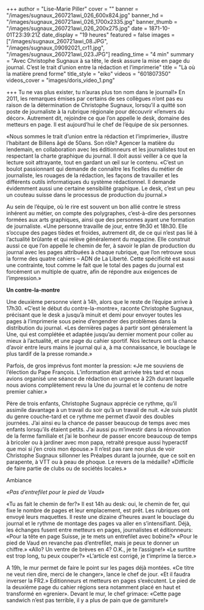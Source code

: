 +++
author = "Lise-Marie Piller"
cover = ""
banner = "/images/sugnaux_260721awi_026_600x824.jpg"
banner_hd = "/images/sugnaux_260721awi_026_1700x2335.jpg"
banner_thumb = "/images/sugnaux_260721awi_026_200x275.jpg"
date = 1871-10-01T23:39:21Z
date_display = "19 heures"
featured = false
images = ["/images/sugnaux_260721awi_08.JPG", "/images/sugnaux_09092021_cr11.jpg", "/images/sugnaux_260721awi_023.JPG"]
reading_time = "4 min"
summary = "Avec Christophe Sugnaux à sa tête, le desk assure la mise en page du journal. C’est le trait d’union entre la rédaction et l’imprimerie"
title = "Là où la matière prend forme"
title_style = "eiko"
videos = "601807350"
videos_cover = "images/doris_video_1.png"

+++
Tu ne vas plus exister, tu n’auras plus ton nom dans le journal!» En 2011, les remarques émises par certains de ses collègues n’ont pas eu raison de la détermination de Christophe Sugnaux, lorsqu’il a quitté son poste de journaliste à la rubrique régionale pour découvrir «l’envers du décor». Autrement dit, rejoindre ce que l’on appelle le desk, domaine des metteurs en page. Il est aujourd’hui le chef de l’équipe de six personnes.

«Nous sommes le trait d’union entre la rédaction et l’imprimerie», illustre l’habitant de Billens âgé de 50ans. Son rôle? Agencer la matière du lendemain, en collaboration avec les éditionneurs et les journalistes tout en respectant la charte graphique du journal. Il doit aussi veiller à ce que la lecture soit attrayante, tout en gardant un œil sur le contenu. «C’est un boulot passionnant qui demande de connaître les ficelles du métier de journaliste, les rouages de la rédaction, les façons de travailler et les différents outils informatiques du système rédactionnel. Il demande évidemment aussi une certaine sensibilité graphique. Le desk, c’est un peu un couteau suisse dans le processus de production du journal.»

Au sein de l’équipe, où le rire est souvent un bon allié contre le stress inhérent au métier, on compte des polygraphes, c’est-à-dire des personnes formées aux arts graphiques, ainsi que des personnes ayant une formation de journaliste. «Une personne travaille de jour, entre 9h30 et 18h30. Elle s’occupe des pages tièdes et froides, autrement dit, de ce qui n’est pas lié à l’actualité brûlante et qui relève généralement du magazine. Elle construit aussi ce que l’on appelle le chemin de fer, à savoir le plan de production du journal avec les pages attribuées à chaque rubrique, que l’on retrouve sous la forme des quatre cahiers – ADN de La Liberté. Cette spécificité est aussi une contrainte, tout comme le fait que le total des pages du journal est forcément un multiple de quatre, afin de répondre aux exigences de l’impression.»

**Un contre-la-montre**

Une deuxième personne vient à 14h, alors que le reste de l’équipe arrive à 17h30. «C’est le début du contre-la-montre», raconte Christophe Sugnaux, précisant que le desk a jusqu’à minuit et demi pour envoyer toutes les pages à l’imprimerie sous peine d’engendrer des problèmes dans la distribution du journal. «Les dernières pages à partir sont généralement la Une, qui est complétée et adaptée jusqu’au dernier moment pour coller au mieux à l’actualité, et une page du cahier sportif. Nos lecteurs ont la chance d’avoir entre leurs mains le journal qui a, à ma connaissance, le bouclage le plus tardif de la presse romande.»

Parfois, de gros imprévus font monter la pression: «Je me souviens de l’élection du Pape François. L’information était arrivée très tard et nous avions organisé une séance de rédaction en urgence à 22h durant laquelle nous avions complètement revu la Une du journal et le contenu de notre premier cahier.»

Père de trois enfants, Christophe Sugnaux apprécie ce rythme, qu’il assimile davantage à un travail du soir qu’à un travail de nuit. «Je suis plutôt du genre couche-tard et ce rythme me permet d’avoir des doubles journées. J’ai ainsi eu la chance de passer beaucoup de temps avec mes enfants lorsqu’ils étaient petits. J’ai aussi pu m’investir dans la rénovation de la ferme familiale et j’ai le bonheur de passer encore beaucoup de temps à bricoler ou à jardiner avec mon papa, retraité presque aussi hyperactif que moi si j’en crois mon épouse.» Il n’est pas rare non plus de voir Christophe Sugnaux sillonner les Préalpes durant la journée, que ce soit en parapente, à VTT ou à peau de phoque. Le revers de la médaille? «Difficile de faire partie de clubs ou de sociétés locales.»

Ambiance

_«Pas d’entrefilet pour le pied de Vaud»_

«Tu as fait le chemin de fer?» Il est 14h au desk: oui, le chemin de fer, qui fixe le nombre de pages et leur emplacement, est prêt. Les rubriques ont envoyé leurs maquettes. Il reste une dizaine d’heures avant le bouclage du journal et le rythme de montage des pages va aller en s’intensifiant. Déjà, les échanges fusent entre metteurs en pages, journalistes et éditionneurs: «Pour la tête en page Suisse, je te mets un entrefilet avec bobine?» «Pour le pied de Vaud en revanche pas d’entrefilet, mais je peux te donner un chiffre.» «Allo? Un ventre de brèves en 4? O.K., je te l’assigne!» «Le surtitre est trop long, tu peux couper?» «L’article est corrigé, je t’imprime la tierce.»

A 19h, le mur permet de faire le point sur les pages déjà montées. «Ce titre ne veut rien dire, merci de le changer», lance le chef de jour. «Et il faudra inverser la FR2.» Editionneurs et metteurs en pages s’exécutent. Le pied de la deuxième page du cahier régions sera notamment placé en haut et transformé en «grenier». Devant le mur, le chef grimace: «Cette page sandwich n’est pas terrible, il y a plus de pain que de garniture!»